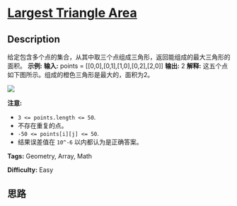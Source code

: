 # [Largest Triangle Area][title]

## Description

给定包含多个点的集合，从其中取三个点组成三角形，返回能组成的最大三角形的面积。
            **示例:**    **输入:** points = [[0,0],[0,1],[1,0],[0,2],[2,0]]    **输出:** 2    **解释:**     这五个点如下图所示。组成的橙色三角形是最大的，面积为2。    

![](https://s3-lc-upload.s3.amazonaws.com/uploads/2018/04/04/1027.png)

**注意:**

  * `3 <= points.length <= 50`.
  * 不存在重复的点。
  *  `-50 <= points[i][j] <= 50`.
  * 结果误差值在 `10^-6` 以内都认为是正确答案。


**Tags:** Geometry, Array, Math

**Difficulty:** Easy

## 思路

[title]: https://leetcode-cn.com/problems/largest-triangle-area

